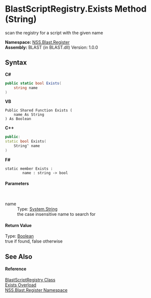 # BlastScriptRegistry.Exists Method (String)
 

scan the registry for a script with the given name

**Namespace:**&nbsp;<a href="702c545c-122f-76de-fb07-7c06df797ee5">NSS.Blast.Register</a><br />**Assembly:**&nbsp;BLAST (in BLAST.dll) Version: 1.0.0

## Syntax

**C#**<br />
``` C#
public static bool Exists(
	string name
)
```

**VB**<br />
``` VB
Public Shared Function Exists ( 
	name As String
) As Boolean
```

**C++**<br />
``` C++
public:
static bool Exists(
	String^ name
)
```

**F#**<br />
``` F#
static member Exists : 
        name : string -> bool 

```


#### Parameters
&nbsp;<dl><dt>name</dt><dd>Type: <a href="https://docs.microsoft.com/dotnet/api/system.string" target="_blank" rel="noopener noreferrer">System.String</a><br />the case insensitive name to search for</dd></dl>

#### Return Value
Type: <a href="https://docs.microsoft.com/dotnet/api/system.boolean" target="_blank" rel="noopener noreferrer">Boolean</a><br />true if found, false otherwise

## See Also


#### Reference
<a href="ce5a41c7-ce9f-1626-a0f1-dc97f6f00962">BlastScriptRegistry Class</a><br /><a href="acf6849d-745e-ac2d-a15c-1e2a69ac85b0">Exists Overload</a><br /><a href="702c545c-122f-76de-fb07-7c06df797ee5">NSS.Blast.Register Namespace</a><br />